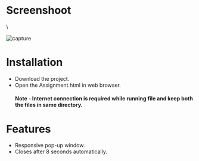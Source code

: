 <h1>Screenshoot</h1>\

![capture](https://cloud.githubusercontent.com/assets/23516674/25313569/977b8512-284e-11e7-9630-d8aba5faac63.PNG)


<h1>Installation</h1>

<ul>

<li>Download the project.</li>

<li>Open the Assignment.html in web browser.</li>

<h4>Note - Internet connection is required while running file and keep both the files in same directory.</h4>

</ul>

<h1>Features</h1>

<ul>

<li>Responsive pop-up window.</li>

<li>Closes after 8 seconds automatically.</li>

</ul>
